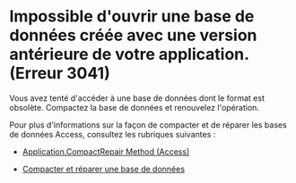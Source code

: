 
# Impossible d'ouvrir une base de données créée avec une version antérieure de votre application. (Erreur 3041)

Vous avez tenté d'accéder à une base de données dont le format est obsolète. Compactez la base de données et renouvelez l'opération.

Pour plus d'informations sur la façon de compacter et de réparer les bases de données Access, consultez les rubriques suivantes :

- [Application.CompactRepair Method (Access)](4820fd79-d907-21bc-0ad5-5fc096c1ef3b.md)
    
- [Compacter et réparer une base de données](5ad4e6b1-abfd-3f89-5c80-9e41397a96e8.md)
    

